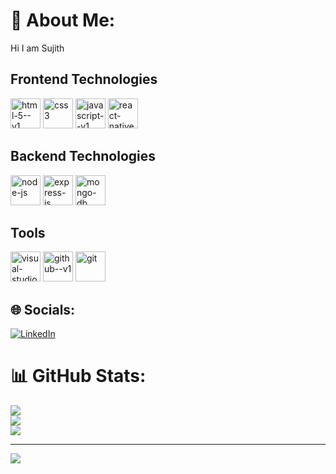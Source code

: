 # 💫 About Me:
Hi I am Sujith

## Frontend Technologies
<div class="inline">
<img width="48" height="48" display="inline" src="https://img.icons8.com/color/48/html-5--v1.png" alt="html-5--v1"/>
<img width="48" height="48" display="inline" src="https://img.icons8.com/color/48/css3.png" alt="css3"/>
<img width="48" height="48" display="inline" src="https://img.icons8.com/color/48/javascript--v1.png" alt="javascript--v1"/>
<img width="48" height="48" display="inline" src="https://img.icons8.com/color/48/react-native.png" alt="react-native"/>
</div>

## Backend Technologies
<div class="inline">
  <img width="48" height="48" src="https://img.icons8.com/fluency/50/node-js.png" alt="node-js"/>
  <img width="48" height="48" src="https://img.icons8.com/officel/80/express-js.png" alt="express-js"/>
  <img width="48" height="48" src="https://img.icons8.com/color/48/mongo-db.png" alt="mongo-db"/>
</div>

## Tools
<div class="inline">
<img width="48" height="48" display="inline" src="https://img.icons8.com/fluency/50/visual-studio-code-2019.png" alt="visual-studio-code-2019"/>
<img width="48" height="48" src="https://img.icons8.com/ios/50/github--v1.png" alt="github--v1"/>
<img width="48" height="48" src="https://img.icons8.com/color/48/git.png" alt="git"/>
</div>

## 🌐 Socials:
[![LinkedIn](https://img.shields.io/badge/LinkedIn-%230077B5.svg?logo=linkedin&logoColor=white)](https://linkedin.com/in/www.linkedin.com/in/s-sujithsenthilkumar)

# 📊 GitHub Stats:
![](https://github-readme-stats.vercel.app/api?username=Sujith23s&theme=dark&hide_border=false&include_all_commits=false&count_private=false)<br/>
![](https://github-readme-streak-stats.herokuapp.com/?user=Sujith23s&theme=dark&hide_border=false)<br/>
![](https://github-readme-stats.vercel.app/api/top-langs/?username=Sujith23s&theme=dark&hide_border=false&include_all_commits=false&count_private=false&layout=compact)

---
[![](https://visitcount.itsvg.in/api?id=Sujith23s&icon=0&color=0)](https://visitcount.itsvg.in)

<!-- Proudly created with GPRM ( https://gprm.itsvg.in ) -->
